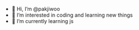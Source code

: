 - 👋 Hi, I’m @pakjiwoo
- 👀 I’m interested in coding and learning new things
- 🌱 I’m currently learning js


<!---
pakjiwoo/pakjiwoo is a ✨ special ✨ repository because its `README.md` (this file) appears on your GitHub profile.
You can click the Preview link to take a look at your changes.
--->
